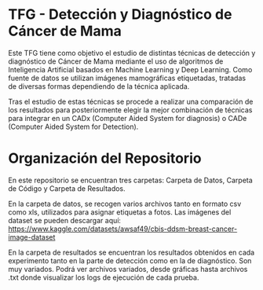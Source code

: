 # TFG - Detección y Diagnóstico de Cáncer de Mama

Este TFG tiene como objetivo el estudio de distintas técnicas de detección y diagnóstico de Cáncer de Mama mediante el uso de algoritmos de Inteligencia Artificial 
basados en Machine Learning y Deep Learning. Como fuente de datos se utilizan imágenes mamográficas etiquetadas, tratadas de diversas formas dependiendo de la técnica 
aplicada.

Tras el estudio de estas técnicas se procede a realizar una comparación de los resultados para posteriormente elegir la mejor combinación de técnicas para integrar en un 
CADx (Computer Aided System for diagnosis) o CADe (Computer Aided System for Detection).

# Organización del Repositorio

En este repositorio se encuentran tres carpetas: Carpeta de Datos, Carpeta de Código y Carpeta de Resultados.

En la carpeta de datos, se recogen varios archivos tanto en formato csv como xls, utilizados para asignar etiquetas a fotos.
Las imágenes del dataset se pueden descargar aquí: https://www.kaggle.com/datasets/awsaf49/cbis-ddsm-breast-cancer-image-dataset

En la carpeta de resultados se encuentran los resultados obtenidos en cada experimento tanto en la parte de detección como en la de diagnóstico. Son muy variados. Podrá ver archivos variados, desde gráficas hasta archivos .txt donde visualizar los logs de ejecución de cada prueba.


